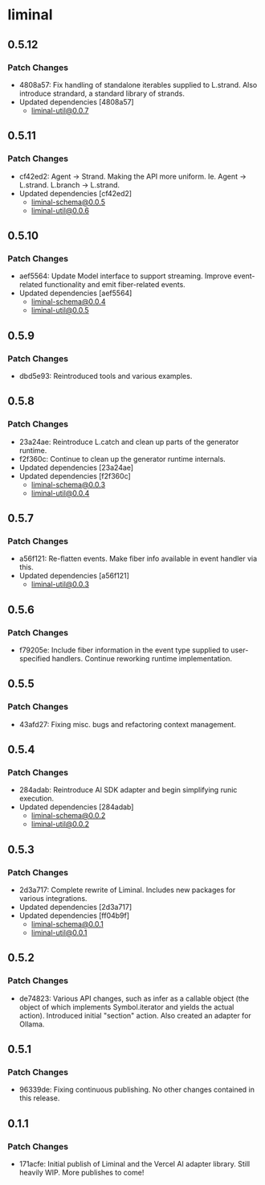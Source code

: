 # liminal

## 0.5.12

### Patch Changes

- 4808a57: Fix handling of standalone iterables supplied to L.strand. Also introduce strandard, a standard library of strands.
- Updated dependencies [4808a57]
  - liminal-util@0.0.7

## 0.5.11

### Patch Changes

- cf42ed2: Agent -> Strand. Making the API more uniform. Ie. Agent -> L.strand. L.branch -> L.strand.
- Updated dependencies [cf42ed2]
  - liminal-schema@0.0.5
  - liminal-util@0.0.6

## 0.5.10

### Patch Changes

- aef5564: Update Model interface to support streaming. Improve event-related functionality and emit fiber-related events.
- Updated dependencies [aef5564]
  - liminal-schema@0.0.4
  - liminal-util@0.0.5

## 0.5.9

### Patch Changes

- dbd5e93: Reintroduced tools and various examples.

## 0.5.8

### Patch Changes

- 23a24ae: Reintroduce L.catch and clean up parts of the generator runtime.
- f2f360c: Continue to clean up the generator runtime internals.
- Updated dependencies [23a24ae]
- Updated dependencies [f2f360c]
  - liminal-schema@0.0.3
  - liminal-util@0.0.4

## 0.5.7

### Patch Changes

- a56f121: Re-flatten events. Make fiber info available in event handler via this.
- Updated dependencies [a56f121]
  - liminal-util@0.0.3

## 0.5.6

### Patch Changes

- f79205e: Include fiber information in the event type supplied to user-specified handlers. Continue reworking runtime implementation.

## 0.5.5

### Patch Changes

- 43afd27: Fixing misc. bugs and refactoring context management.

## 0.5.4

### Patch Changes

- 284adab: Reintroduce AI SDK adapter and begin simplifying runic execution.
- Updated dependencies [284adab]
  - liminal-schema@0.0.2
  - liminal-util@0.0.2

## 0.5.3

### Patch Changes

- 2d3a717: Complete rewrite of Liminal. Includes new packages for various integrations.
- Updated dependencies [2d3a717]
- Updated dependencies [ff04b9f]
  - liminal-schema@0.0.1
  - liminal-util@0.0.1

## 0.5.2

### Patch Changes

- de74823: Various API changes, such as infer as a callable object (the object of which implements Symbol.iterator and yields the actual action). Introduced initial "section" action. Also created an adapter for Ollama.

## 0.5.1

### Patch Changes

- 96339de: Fixing continuous publishing. No other changes contained in this release.

## 0.1.1

### Patch Changes

- 171acfe: Initial publish of Liminal and the Vercel AI adapter library. Still heavily WIP.
  More publishes to come!
